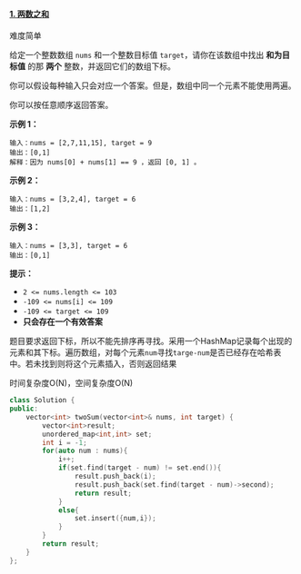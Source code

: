 #### [1. 两数之和](https://leetcode-cn.com/problems/two-sum/)

难度简单

给定一个整数数组 `nums` 和一个整数目标值 `target`，请你在该数组中找出 **和为目标值** 的那 **两个** 整数，并返回它们的数组下标。

你可以假设每种输入只会对应一个答案。但是，数组中同一个元素不能使用两遍。

你可以按任意顺序返回答案。

 

**示例 1：**

```
输入：nums = [2,7,11,15], target = 9
输出：[0,1]
解释：因为 nums[0] + nums[1] == 9 ，返回 [0, 1] 。
```

**示例 2：**

```
输入：nums = [3,2,4], target = 6
输出：[1,2]
```

**示例 3：**

```
输入：nums = [3,3], target = 6
输出：[0,1]
```

 

**提示：**

- `2 <= nums.length <= 103`
- `-109 <= nums[i] <= 109`
- `-109 <= target <= 109`
- **只会存在一个有效答案**



题目要求返回下标，所以不能先排序再寻找。采用一个HashMap记录每个出现的元素和其下标。遍历数组，对每个元素`num`寻找`targe-num`是否已经存在哈希表中。若未找到则将这个元素插入，否则返回结果

时间复杂度O(N)，空间复杂度O(N)

```c++
class Solution {
public:
    vector<int> twoSum(vector<int>& nums, int target) {
        vector<int>result;
        unordered_map<int,int> set;
        int i = -1;
        for(auto num : nums){
            i++;
            if(set.find(target - num) != set.end()){
                result.push_back(i);
                result.push_back(set.find(target - num)->second);
                return result;
            }
            else{
                set.insert({num,i});
            }
        }
        return result;
    }
};
```

